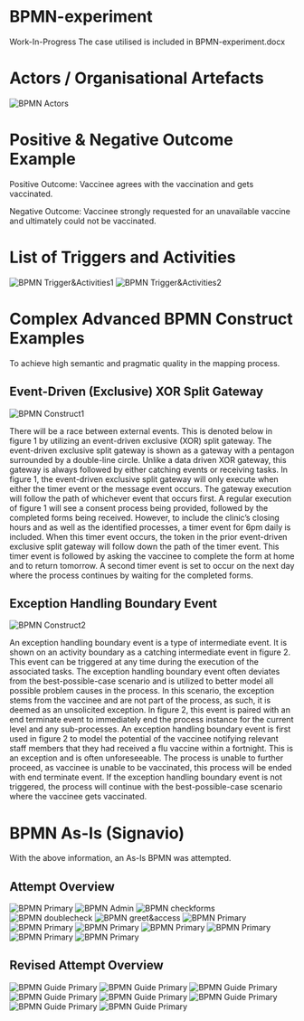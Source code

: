 # BPMN-experiment
Work-In-Progress
The case utilised is included in BPMN-experiment.docx

# Actors / Organisational Artefacts
![BPMN Actors](../main/ImageAssets/BPMNActors.png)

# Positive & Negative Outcome Example
Positive Outcome: Vaccinee agrees with the vaccination and gets vaccinated.

Negative Outcome:  Vaccinee strongly requested for an unavailable vaccine and ultimately could not 
be vaccinated.

# List of Triggers and Activities
![BPMN Trigger&Activities1](../main/ImageAssets/BPMNTriggerActivities1.png)
![BPMN Trigger&Activities2](../main/ImageAssets/BPMNTriggerActivities2.png)

# Complex Advanced BPMN Construct Examples
To achieve high semantic and pragmatic quality in the mapping process.

## Event-Driven (Exclusive) XOR Split Gateway
![BPMN Construct1](../main/ImageAssets/BPMNConstruct1.png)

There will be a race between external events. This is denoted below in figure 1 by utilizing an event-driven exclusive (XOR) split gateway. The event-driven exclusive split gateway is shown as a gateway with a pentagon surrounded by a double-line circle. Unlike a data driven XOR gateway, this gateway is always followed by either catching events or receiving tasks. In figure 1, the event-driven exclusive split gateway will only execute when either the timer event or the message event occurs. The gateway execution will follow the path of whichever event that occurs first. A regular execution of figure 1 will see a consent process being provided, followed by the completed forms being received. However, to include the clinic’s closing hours and as well as the identified processes, a timer event for 6pm daily is included. When this timer event occurs, the token in the prior event-driven exclusive split gateway will follow down the path of the timer event. This timer event is followed by asking the vaccinee to complete the form at home and to return tomorrow. A second timer event is set to occur on the next day where the process continues by waiting for the completed forms. 

## Exception Handling Boundary Event
![BPMN Construct2](../main/ImageAssets/BPMNConstruct2.png)

An exception handling boundary event is a type of intermediate event. It is shown on an activity boundary as a catching intermediate event in figure 2. This event can be triggered at any time during the execution of the associated tasks. The exception handling boundary event often deviates from the best-possible-case scenario and is utilized to better model all possible problem causes in the process. In this scenario, the exception stems from the vaccinee and are not part of the process, as such, it is deemed as an unsolicited exception. In figure 2, this event is paired with an end terminate event to immediately end the process instance for the current level and any sub-processes. An exception handling boundary event is first used in figure 2 to model the potential of the vaccinee notifying relevant staff members that they had received a flu vaccine within a fortnight. This is an exception and is often unforeseeable. The process is unable to further proceed, as vaccinee is unable to be vaccinated, this process will be ended with end terminate event. If the exception handling boundary event is not triggered, the process will continue with the best-possible-case scenario where the vaccinee gets vaccinated. 

# BPMN As-Is (Signavio)
With the above information, an As-Is BPMN was attempted. 
## Attempt Overview

![BPMN Primary](/../main/ImageAssets/BPMN_As-Is/primary.png)
![BPMN Admin](/../main/ImageAssets/BPMN_As-Is/AdministerVac.png)
![BPMN checkforms](/../main/ImageAssets/BPMN_As-Is/checkforms.png)
![BPMN doublecheck](/../main/ImageAssets/BPMN_As-Is/doublecheckinfo.png)
![BPMN greet&access](/../main/ImageAssets/BPMN_As-Is/greet&accessbooking.png)
![BPMN Primary](/../main/ImageAssets/BPMN_As-Is/guidevaccinee.png)
![BPMN Primary](/../main/ImageAssets/BPMN_As-Is/informleave.png)
![BPMN Primary](/../main/ImageAssets/BPMN_As-Is/observevaccinee.png)
![BPMN Primary](/../main/ImageAssets/BPMN_As-Is/processvaccinated.png)
![BPMN Primary](/../main/ImageAssets/BPMN_As-Is/processvaccineeforvac.png)
![BPMN Primary](/../main/ImageAssets/BPMN_As-Is/provideconsentdoc.png)
![BPMN Primary](/../main/ImageAssets/BPMN_As-Is/reversedoc.png)


## Revised Attempt Overview

![BPMN Guide Primary](../main/ImageAssets/BPMN_Revised/primary.png)
![BPMN Guide Primary](../main/ImageAssets/BPMN_Revised/Administervaccine.png)
![BPMN Guide Primary](../main/ImageAssets/BPMN_Revised/Informtoleave.png)
![BPMN Guide Primary](../main/ImageAssets/BPMN_Revised/observe.png)
![BPMN Guide Primary](../main/ImageAssets/BPMN_Revised/Preparevaccination.png)
![BPMN Guide Primary](../main/ImageAssets/BPMN_Revised/Register.png)
![BPMN Guide Primary](../main/ImageAssets/BPMN_Revised/respondtoadverse.png)
![BPMN Guide Primary](../main/ImageAssets/BPMN_Revised/reverseprocess.png)
